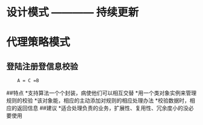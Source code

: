 设计模式 ———— 持续更新
======================
# 代理策略模式 
## 登陆注册登信息校验 
```sh
    A = C =B
```
##特点
    *支持算法一个个封装，病使他们可以相互交替
    *用一个类对象实例来管理规则的校验
    *该对象能，相应的主动添加对规则的相应处理办法
    *校验数据时，相应的返回信息
##建议
    *适合处理负责的业务，扩展性、复用性、冗余度小的没必要使用



 


	